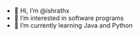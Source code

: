 - 👋 Hi, I’m @ishrathx
- 👀 I’m interested in software programs
- 🌱 I’m currently learning Java and Python

<!---
ishrathx/ishrathx is a ✨ special ✨ repository because its `README.md` (this file) appears on your GitHub profile.
You can click the Preview link to take a look at your changes.
--->
